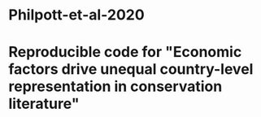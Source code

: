 # Philpott-et-al-2020
# Reproducible code for "Economic factors drive unequal country-level representation in conservation literature"
